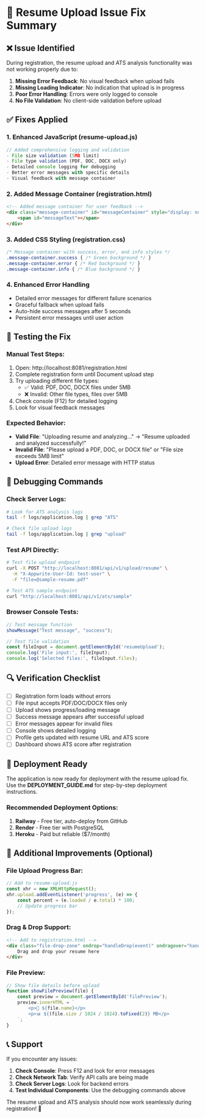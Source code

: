 # 🔧 Resume Upload Issue Fix Summary

## ❌ **Issue Identified**

During registration, the resume upload and ATS analysis functionality was not working properly due to:

1. **Missing Error Feedback**: No visual feedback when upload fails
2. **Missing Loading Indicator**: No indication that upload is in progress  
3. **Poor Error Handling**: Errors were only logged to console
4. **No File Validation**: No client-side validation before upload

## ✅ **Fixes Applied**

### 1. **Enhanced JavaScript (resume-upload.js)**
```javascript
// Added comprehensive logging and validation
- File size validation (5MB limit)
- File type validation (PDF, DOC, DOCX only)
- Detailed console logging for debugging
- Better error messages with specific details
- Visual feedback with message container
```

### 2. **Added Message Container (registration.html)**
```html
<!-- Added message container for user feedback -->
<div class="message-container" id="messageContainer" style="display: none;">
    <span id="messageText"></span>
</div>
```

### 3. **Added CSS Styling (registration.css)**
```css
/* Message container with success, error, and info styles */
.message-container.success { /* Green background */ }
.message-container.error { /* Red background */ }
.message-container.info { /* Blue background */ }
```

### 4. **Enhanced Error Handling**
- Detailed error messages for different failure scenarios
- Graceful fallback when upload fails
- Auto-hide success messages after 5 seconds
- Persistent error messages until user action

## 🧪 **Testing the Fix**

### Manual Test Steps:
1. Open: http://localhost:8081/registration.html
2. Complete registration form until Document upload step
3. Try uploading different file types:
   - ✅ Valid: PDF, DOC, DOCX files under 5MB
   - ❌ Invalid: Other file types, files over 5MB
4. Check console (F12) for detailed logging
5. Look for visual feedback messages

### Expected Behavior:
- **Valid File**: "Uploading resume and analyzing..." → "Resume uploaded and analyzed successfully!"
- **Invalid File**: "Please upload a PDF, DOC, or DOCX file" or "File size exceeds 5MB limit"
- **Upload Error**: Detailed error message with HTTP status

## 🐛 **Debugging Commands**

### Check Server Logs:
```bash
# Look for ATS analysis logs
tail -f logs/application.log | grep "ATS"

# Check file upload logs  
tail -f logs/application.log | grep "upload"
```

### Test API Directly:
```bash
# Test file upload endpoint
curl -X POST "http://localhost:8081/api/v1/upload/resume" \
  -H "X-Appwrite-User-Id: test-user" \
  -F "file=@sample-resume.pdf"

# Test ATS sample endpoint
curl "http://localhost:8081/api/v1/ats/sample"
```

### Browser Console Tests:
```javascript
// Test message function
showMessage("Test message", "success");

// Test file validation
const fileInput = document.getElementById('resumeUpload');
console.log('File input:', fileInput);
console.log('Selected files:', fileInput.files);
```

## 🔍 **Verification Checklist**

- [ ] Registration form loads without errors
- [ ] File input accepts PDF/DOC/DOCX files only
- [ ] Upload shows progress/loading message
- [ ] Success message appears after successful upload
- [ ] Error messages appear for invalid files
- [ ] Console shows detailed logging
- [ ] Profile gets updated with resume URL and ATS score
- [ ] Dashboard shows ATS score after registration

## 🚀 **Deployment Ready**

The application is now ready for deployment with the resume upload fix. Use the **DEPLOYMENT_GUIDE.md** for step-by-step deployment instructions.

### Recommended Deployment Options:
1. **Railway** - Free tier, auto-deploy from GitHub
2. **Render** - Free tier with PostgreSQL 
3. **Heroku** - Paid but reliable ($7/month)

## 🔧 **Additional Improvements** (Optional)

### File Upload Progress Bar:
```javascript
// Add to resume-upload.js
const xhr = new XMLHttpRequest();
xhr.upload.addEventListener('progress', (e) => {
    const percent = (e.loaded / e.total) * 100;
    // Update progress bar
});
```

### Drag & Drop Support:
```html
<!-- Add to registration.html -->
<div class="file-drop-zone" ondrop="handleDrop(event)" ondragover="handleDragOver(event)">
    Drag and drop your resume here
</div>
```

### File Preview:
```javascript
// Show file details before upload
function showFilePreview(file) {
    const preview = document.getElementById('filePreview');
    preview.innerHTML = `
        <p>📄 ${file.name}</p>
        <p>📊 ${(file.size / 1024 / 1024).toFixed(2)} MB</p>
    `;
}
```

## 📞 **Support**

If you encounter any issues:

1. **Check Console**: Press F12 and look for error messages
2. **Check Network Tab**: Verify API calls are being made
3. **Check Server Logs**: Look for backend errors
4. **Test Individual Components**: Use the debugging commands above

The resume upload and ATS analysis should now work seamlessly during registration! 🎉

